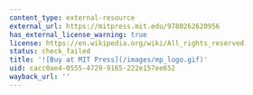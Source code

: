 ```yaml
---
content_type: external-resource
external_url: https://mitpress.mit.edu/9780262620956
has_external_license_warning: true
license: https://en.wikipedia.org/wiki/All_rights_reserved
status: check_failed
title: '![Buy at MIT Press](/images/mp_logo.gif)'
uid: cacc0ae4-0555-4729-9165-222e157ee652
wayback_url: ''
---
```

